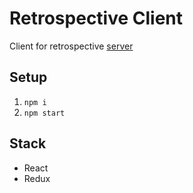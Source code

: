 # Retrospective Client
Client for retrospective [server](https://github.com/MaartenGDev/dwa-server)

## Setup
1. `npm i`
2. `npm start`

## Stack
- React
- Redux